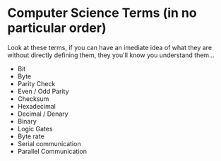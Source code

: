 # Computer Science Terms  (in no particular order)

Look at these terms, if you can have an imediate idea of what they are without directly defining them, they you'll know you understand them...

- Bit
- Byte
- Parity Check
- Even / Odd Parity
- Checksum
- Hexadecimal
- Decimal / Denary
- Binary
- Logic Gates
- Byte rate
- Serial communication
- Parallel Communication
